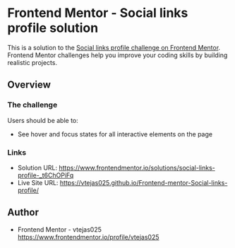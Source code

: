 # Frontend Mentor - Social links profile solution

This is a solution to the [Social links profile challenge on Frontend Mentor](https://www.frontendmentor.io/challenges/social-links-profile-UG32l9m6dQ). Frontend Mentor challenges help you improve your coding skills by building realistic projects. 

## Overview

### The challenge

Users should be able to:

- See hover and focus states for all interactive elements on the page

### Links

- Solution URL: https://www.frontendmentor.io/solutions/social-links-profile-_t6ChOPiFq
- Live Site URL: https://vtejas025.github.io/Frontend-mentor-Social-links-profile/

## Author

- Frontend Mentor - vtejas025 https://www.frontendmentor.io/profile/vtejas025
